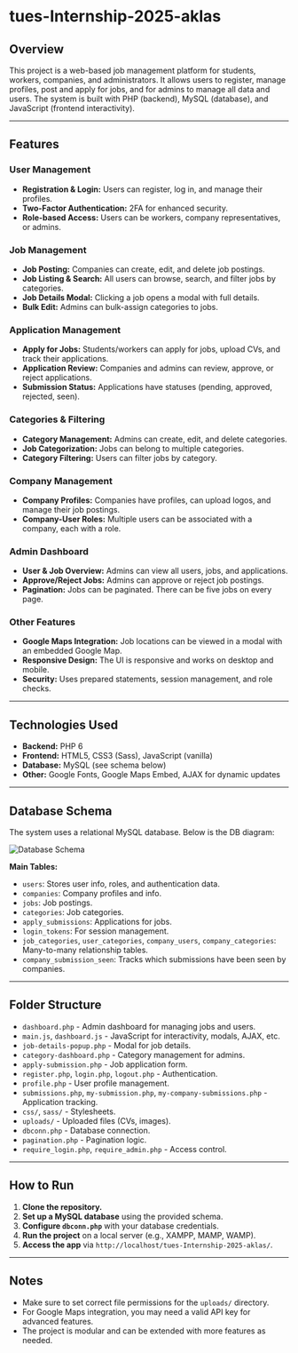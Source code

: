 # tues-Internship-2025-aklas

## Overview

This project is a web-based job management platform for students, workers, companies, and administrators. It allows users to register, manage profiles, post and apply for jobs, and for admins to manage all data and users. The system is built with PHP (backend), MySQL (database), and JavaScript (frontend interactivity).

---

## Features

### User Management
- **Registration & Login:** Users can register, log in, and manage their profiles.
- **Two-Factor Authentication:** 2FA for enhanced security.
- **Role-based Access:** Users can be workers, company representatives, or admins.

### Job Management
- **Job Posting:** Companies can create, edit, and delete job postings.
- **Job Listing & Search:** All users can browse, search, and filter jobs by categories.
- **Job Details Modal:** Clicking a job opens a modal with full details.
- **Bulk Edit:** Admins can bulk-assign categories to jobs.

### Application Management
- **Apply for Jobs:** Students/workers can apply for jobs, upload CVs, and track their applications.
- **Application Review:** Companies and admins can review, approve, or reject applications.
- **Submission Status:** Applications have statuses (pending, approved, rejected, seen).

### Categories & Filtering
- **Category Management:** Admins can create, edit, and delete categories.
- **Job Categorization:** Jobs can belong to multiple categories.
- **Category Filtering:** Users can filter jobs by category.

### Company Management
- **Company Profiles:** Companies have profiles, can upload logos, and manage their job postings.
- **Company-User Roles:** Multiple users can be associated with a company, each with a role.

### Admin Dashboard
- **User & Job Overview:** Admins can view all users, jobs, and applications.
- **Approve/Reject Jobs:** Admins can approve or reject job postings.
- **Pagination:** Jobs can be paginated. There can be five jobs on every page.

### Other Features
- **Google Maps Integration:** Job locations can be viewed in a modal with an embedded Google Map.
- **Responsive Design:** The UI is responsive and works on desktop and mobile.
- **Security:** Uses prepared statements, session management, and role checks.

---

## Technologies Used

- **Backend:** PHP 6
- **Frontend:** HTML5, CSS3 (Sass), JavaScript (vanilla)
- **Database:** MySQL (see schema below)
- **Other:** Google Fonts, Google Maps Embed, AJAX for dynamic updates

---

## Database Schema

The system uses a relational MySQL database. Below is the DB diagram:

![Database Schema]([db-diagram.png](https://dbdiagram.io/d/68667cbdf413ba350821dbd1)) <!-- Replace with your actual image path or upload the image to your repo -->

**Main Tables:**
- `users`: Stores user info, roles, and authentication data.
- `companies`: Company profiles and info.
- `jobs`: Job postings.
- `categories`: Job categories.
- `apply_submissions`: Applications for jobs.
- `login_tokens`: For session management.
- `job_categories`, `user_categories`, `company_users`, `company_categories`: Many-to-many relationship tables.
- `company_submission_seen`: Tracks which submissions have been seen by companies.

---

## Folder Structure

- `dashboard.php` - Admin dashboard for managing jobs and users.
- `main.js`, `dashboard.js` - JavaScript for interactivity, modals, AJAX, etc.
- `job-details-popup.php` - Modal for job details.
- `category-dashboard.php` - Category management for admins.
- `apply-submission.php` - Job application form.
- `register.php`, `login.php`, `logout.php` - Authentication.
- `profile.php` - User profile management.
- `submissions.php`, `my-submission.php`, `my-company-submissions.php` - Application tracking.
- `css/`, `sass/` - Stylesheets.
- `uploads/` - Uploaded files (CVs, images).
- `dbconn.php` - Database connection.
- `pagination.php` - Pagination logic.
- `require_login.php`, `require_admin.php` - Access control.

---

## How to Run

1. **Clone the repository.**
2. **Set up a MySQL database** using the provided schema.
3. **Configure `dbconn.php`** with your database credentials.
4. **Run the project** on a local server (e.g., XAMPP, MAMP, WAMP).
5. **Access the app** via `http://localhost/tues-Internship-2025-aklas/`.

---

## Notes

- Make sure to set correct file permissions for the `uploads/` directory.
- For Google Maps integration, you may need a valid API key for advanced features.
- The project is modular and can be extended with more features as needed.
